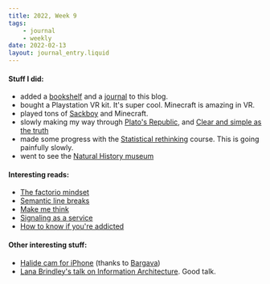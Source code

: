 ```yaml
---
title: 2022, Week 9
tags: 
    - journal
    - weekly
date: 2022-02-13
layout: journal_entry.liquid
---
```

#### Stuff I did:

* added a [bookshelf](/bookshelf) and a [journal](/journal) to this blog.
* bought a Playstation VR kit. It's super cool. Minecraft is amazing in VR.
* played tons of [Sackboy](https://www.playstation.com/en-se/games/sackboy-a-big-adventure/) and Minecraft.
* slowly making my way through [Plato's Republic](https://www.amazon.com/Republic-Oxford-Worlds-Classics-Plato/dp/0199535760/), and [Clear and simple as the truth](https://www.amazon.com/Clear-Simple-Truth-Writing-Classic/dp/0691147434/)
* made some progress with the [Statistical rethinking](https://github.com/ivaturi/statistical-rethinking-2022) course. This is going painfully slowly.
* went to see the [Natural History museum](https://www.gnm.se/)


#### Interesting reads:

* [The factorio mindset](https://www.thediff.co/p/the-factorio-mindset)
* [Semantic line breaks](https://sembr.org/) 
* [Make me think](https://ralphammer.com/make-me-think/)
* [Signaling as a service](https://julian.digital/2020/03/28/signaling-as-a-service/)
* [How to know if you're addicted](https://psyche.co/guides/how-to-know-if-youre-addicted-to-alcohol-or-drugs)


#### Other interesting stuff:

* [Halide cam for iPhone](https://halide.cam/) (thanks to [Bargava](https://www.bargava.com))
* [Lana Brindley's talk on Information Architecture](https://www.youtube.com/watch?v=Gm-0IIvWLmE). Good talk.
